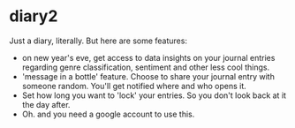 # diary2
Just a diary, literally. But here are some features:
- on new year's eve, get access to data insights on your journal entries regarding genre classification, sentiment and other less cool things.
- 'message in a bottle' feature. Choose to share your journal entry with someone random. You'll get notified where and who opens it.
- Set how long you want to 'lock' your entries. So you don't look back at it the day after.
- Oh. and you need a google account to use this.
